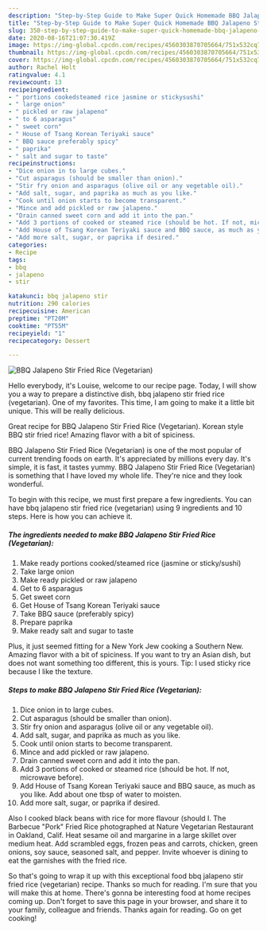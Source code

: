 ```yaml
---
description: "Step-by-Step Guide to Make Super Quick Homemade BBQ Jalapeno Stir Fried Rice (Vegetarian)"
title: "Step-by-Step Guide to Make Super Quick Homemade BBQ Jalapeno Stir Fried Rice (Vegetarian)"
slug: 350-step-by-step-guide-to-make-super-quick-homemade-bbq-jalapeno-stir-fried-rice-vegetarian
date: 2020-08-16T21:07:30.419Z
image: https://img-global.cpcdn.com/recipes/4560303870705664/751x532cq70/bbq-jalapeno-stir-fried-rice-vegetarian-recipe-main-photo.jpg
thumbnail: https://img-global.cpcdn.com/recipes/4560303870705664/751x532cq70/bbq-jalapeno-stir-fried-rice-vegetarian-recipe-main-photo.jpg
cover: https://img-global.cpcdn.com/recipes/4560303870705664/751x532cq70/bbq-jalapeno-stir-fried-rice-vegetarian-recipe-main-photo.jpg
author: Rachel Holt
ratingvalue: 4.1
reviewcount: 13
recipeingredient:
- " portions cookedsteamed rice jasmine or stickysushi"
- " large onion"
- " pickled or raw jalapeno"
- " to 6 asparagus"
- " sweet corn"
- " House of Tsang Korean Teriyaki sauce"
- " BBQ sauce preferably spicy"
- " paprika"
- " salt and sugar to taste"
recipeinstructions:
- "Dice onion in to large cubes."
- "Cut asparagus (should be smaller than onion)."
- "Stir fry onion and asparagus (olive oil or any vegetable oil)."
- "Add salt, sugar, and paprika as much as you like."
- "Cook until onion starts to become transparent."
- "Mince and add pickled or raw jalapeno."
- "Drain canned sweet corn and add it into the pan."
- "Add 3 portions of cooked or steamed rice (should be hot. If not, microwave before)."
- "Add House of Tsang Korean Teriyaki sauce and BBQ sauce, as much as you like. Add about one tbsp of water to moisten."
- "Add more salt, sugar, or paprika if desired."
categories:
- Recipe
tags:
- bbq
- jalapeno
- stir

katakunci: bbq jalapeno stir 
nutrition: 290 calories
recipecuisine: American
preptime: "PT20M"
cooktime: "PT55M"
recipeyield: "1"
recipecategory: Dessert

---
```



![BBQ Jalapeno Stir Fried Rice (Vegetarian)](https://img-global.cpcdn.com/recipes/4560303870705664/751x532cq70/bbq-jalapeno-stir-fried-rice-vegetarian-recipe-main-photo.jpg)

Hello everybody, it's Louise, welcome to our recipe page. Today, I will show you a way to prepare a distinctive dish, bbq jalapeno stir fried rice (vegetarian). One of my favorites. This time, I am going to make it a little bit unique. This will be really delicious.

Great recipe for BBQ Jalapeno Stir Fried Rice (Vegetarian). Korean style BBQ stir fried rice! Amazing flavor with a bit of spiciness.

BBQ Jalapeno Stir Fried Rice (Vegetarian) is one of the most popular of current trending foods on earth. It's appreciated by millions every day. It's simple, it is fast, it tastes yummy. BBQ Jalapeno Stir Fried Rice (Vegetarian) is something that I have loved my whole life. They're nice and they look wonderful.


To begin with this recipe, we must first prepare a few ingredients. You can have bbq jalapeno stir fried rice (vegetarian) using 9 ingredients and 10 steps. Here is how you can achieve it.

<!--inarticleads1-->

##### The ingredients needed to make BBQ Jalapeno Stir Fried Rice (Vegetarian):

1. Make ready  portions cooked/steamed rice (jasmine or sticky/sushi)
1. Take  large onion
1. Make ready  pickled or raw jalapeno
1. Get  to 6 asparagus
1. Get  sweet corn
1. Get  House of Tsang Korean Teriyaki sauce
1. Take  BBQ sauce (preferably spicy)
1. Prepare  paprika
1. Make ready  salt and sugar to taste


Plus, it just seemed fitting for a New York Jew cooking a Southern New. Amazing flavor with a bit of spiciness. If you want to try an Asian dish, but does not want something too different, this is yours. Tip: I used sticky rice because I like the texture. 

<!--inarticleads2-->

##### Steps to make BBQ Jalapeno Stir Fried Rice (Vegetarian):

1. Dice onion in to large cubes.
1. Cut asparagus (should be smaller than onion).
1. Stir fry onion and asparagus (olive oil or any vegetable oil).
1. Add salt, sugar, and paprika as much as you like.
1. Cook until onion starts to become transparent.
1. Mince and add pickled or raw jalapeno.
1. Drain canned sweet corn and add it into the pan.
1. Add 3 portions of cooked or steamed rice (should be hot. If not, microwave before).
1. Add House of Tsang Korean Teriyaki sauce and BBQ sauce, as much as you like. Add about one tbsp of water to moisten.
1. Add more salt, sugar, or paprika if desired.


Also I cooked black beans with rice for more flavour (should I. The Barbecue &#34;Pork&#34; Fried Rice photographed at Nature Vegetarian Restaurant in Oakland, Calif. Heat sesame oil and margarine in a large skillet over medium heat. Add scrambled eggs, frozen peas and carrots, chicken, green onions, soy sauce, seasoned salt, and pepper. Invite whoever is dining to eat the garnishes with the fried rice. 

So that's going to wrap it up with this exceptional food bbq jalapeno stir fried rice (vegetarian) recipe. Thanks so much for reading. I'm sure that you will make this at home. There's gonna be interesting food at home recipes coming up. Don't forget to save this page in your browser, and share it to your family, colleague and friends. Thanks again for reading. Go on get cooking!
